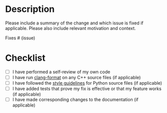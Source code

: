 <!--
If you are a first-time contributor to OpenMC, please have a look at our
contributing guidelines:
https://github.com/openmc-dev/openmc/blob/develop/CONTRIBUTING.md
-->

# Description

Please include a summary of the change and which issue is fixed if applicable. Please also include relevant motivation and context.

Fixes # (issue)

# Checklist

- [ ] I have performed a self-review of my own code
- [ ] I have run [clang-format](https://docs.openmc.org/en/latest/devguide/styleguide.html#automatic-formatting) on any C++ source files (if applicable)
- [ ] I have followed the [style guidelines](https://docs.openmc.org/en/latest/devguide/styleguide.html#python) for Python source files (if applicable)
- [ ] I have added tests that prove my fix is effective or that my feature works (if applicable)
- [ ] I have made corresponding changes to the documentation (if applicable)
